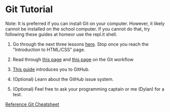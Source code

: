 # Git Tutorial

Note: It is preferred if you can install Git on your computer. However, it likely cannot be installed on the school computer. If you cannot do that, try following these guides at homeor use the repl.it shell.

1. Go through the next three lessons [here](https://www.theodinproject.com/paths/foundations/courses/foundations/lessons/setting-up-git). Stop once you reach the "Introduction to HTML/CSS" page.

2. Read through [this page](https://guides.github.com/introduction/flow/) and [this page](https://www.atlassian.com/git/tutorials/comparing-workflows) on the Git workflow

3. [This guide](https://guides.github.com/activities/hello-world/) introduces you to GitHub.

4. (Optional) Learn about the GitHub issue system.

5. (Optional) Feel free to ask your programming captain or me (Dylan) for a test.

[Reference Git Cheatsheet](https://education.github.com/git-cheat-sheet-education.pdf)
